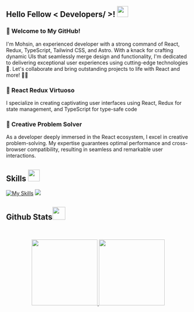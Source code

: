 
<h2> Hello Fellow < Developers/ >! <img src = "https://raw.githubusercontent.com/MartinHeinz/MartinHeinz/master/wave.gif" width = 30px> </h1>
<p align='center'>
</p>

### 👋 Welcome to My GitHub!

I'm Mohsin, an experienced developer with a strong command of React, Redux, TypeScript, Tailwind CSS, and Astro. With a knack for crafting dynamic UIs that seamlessly merge design and functionality, I'm dedicated to delivering exceptional user experiences using cutting-edge technologies 🚀. Let's collaborate and bring outstanding projects to life with React and more! 💼👯

### 🎨 React Redux Virtuoso
I specialize in creating captivating user interfaces using React, Redux for state management, and TypeScript for type-safe code

### 🚀 Creative Problem Solver

As a developer deeply immersed in the React ecosystem, I excel in creative problem-solving. My expertise guarantees optimal performance and cross-browser compatibility, resulting in seamless and remarkable user interactions.

<h2> Skills <img src = "https://media2.giphy.com/media/QssGEmpkyEOhBCb7e1/giphy.gif?cid=ecf05e47a0n3gi1bfqntqmob8g9aid1oyj2wr3ds3mg700bl&rid=giphy.gif" width = 32px> </h2>

[![My Skills](https://skillicons.dev/icons?i=react,redux,tailwind,astro,ts,firebase)](https://skillicons.dev)
<a href="https://refine.dev/?playground=true" target="_blank">
<img src="https://avatars.githubusercontent.com/u/54469796?s=50&v=4](https://pbs.twimg.com/profile_images/1651226564728700928/h0tz5UT1_400x400.jpg"  />
</a>

 

<h2> Github Stats<img src = "https://i.pinimg.com/originals/65/c4/f4/65c4f452571be1261e9c623f7da488ac.gif" width = 35px> </h2>
<br>

<p align="center">
<a href="https://github.com/Mohsin-mw">
  <img height="180em"  src="https://github-readme-stats.vercel.app/api?username=Mohsin-mw&show_icons=true&theme=algolia"/>
  <img height="180em" src="https://github-readme-stats.vercel.app/api/top-langs/?username=Mohsin-mw&theme=algolia&layout=compact"/>
 
</a>
</p>
<br>
